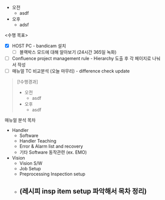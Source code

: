 - 오전
	- asdf
- 오후
	- adsf

<수행 목표>
- [x] HOST PC - bandicam 설치
	- [ ] 블랙박스 모드에 대해 알아보기 (24시간 365일 녹화)
- [ ] Confluence project management rule - Hierarchy 도출 후 각 페이지로 나눠서 작성
- [ ] 매뉴얼 TC 비교분석 (오늘 마무리) - difference check update

>[!수행경과]
>- 오전
>	- asdf
>- 오후
>	- asdf

매뉴얼 분석 목차
- Handler
	- Software
	- Handler Teaching
	- Error & Alarm list and recovery
	- 기타 Software 동작관련 (ex. EMO)
- Vision
	- Vision S/W
	- Job Setup
	- Preprocessing Inspection setup
	- (레시피 insp item setup 파악해서 목차 정리)
		- 